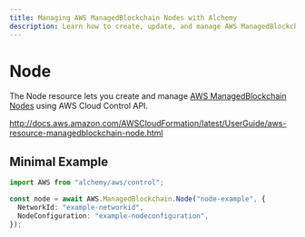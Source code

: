 ```yaml
---
title: Managing AWS ManagedBlockchain Nodes with Alchemy
description: Learn how to create, update, and manage AWS ManagedBlockchain Nodes using Alchemy Cloud Control.
---
```


# Node

The Node resource lets you create and manage [AWS ManagedBlockchain Nodes](https://docs.aws.amazon.com/managedblockchain/latest/userguide/) using AWS Cloud Control API.

http://docs.aws.amazon.com/AWSCloudFormation/latest/UserGuide/aws-resource-managedblockchain-node.html

## Minimal Example

```ts
import AWS from "alchemy/aws/control";

const node = await AWS.ManagedBlockchain.Node("node-example", {
  NetworkId: "example-networkid",
  NodeConfiguration: "example-nodeconfiguration",
});
```

